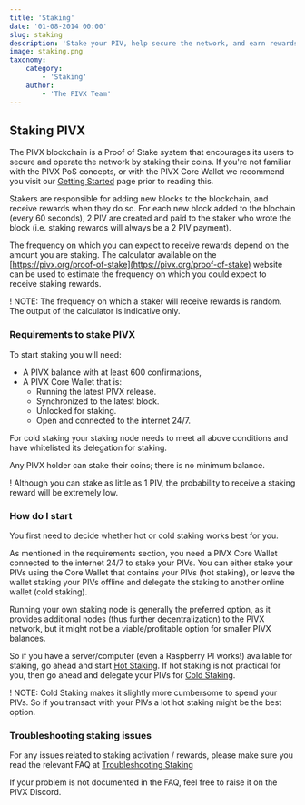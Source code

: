 ```yaml
---
title: 'Staking'
date: '01-08-2014 00:00'
slug: staking
description: 'Stake your PIV, help secure the network, and earn rewards'
image: staking.png
taxonomy:
    category:
        - 'Staking'
    author:
        - 'The PIVX Team'
---
```


## Staking PIVX

The PIVX blockchain is a Proof of Stake system that encourages its users to secure and operate the network by staking their coins. If you're not familiar with the PIVX PoS concepts, or with the PIVX Core Wallet we recommend you visit our [Getting Started](/getting-started) page prior to reading this. 

Stakers are responsible for adding new blocks to the blockchain, and receive rewards when they do so.
For each new block added to the blochain (every 60 seconds), 2 PIV are created and paid to the staker who wrote the block (i.e. staking rewards will always be a 2 PIV payment).

The frequency on which you can expect to receive rewards depend on the amount you are staking. The calculator available on the [https://pivx.org/proof-of-stake](https://pivx.org/proof-of-stake) website can be used to estimate the frequency on which you could expect to receive staking rewards.

! NOTE: The frequency on which a staker will receive rewards is random. The output of the calculator is indicative only. 

### Requirements to stake PIVX

To start staking you will need:
* A PIVX balance with at least 600 confirmations,
* A PIVX Core Wallet that is:
  * Running the latest PIVX release.
  * Synchronized to the latest block.
  * Unlocked for staking.
  * Open and connected to the internet 24/7.

For cold staking your staking node needs to meet all above conditions and have whitelisted its delegation for staking.

Any PIVX holder can stake their coins; there is no minimum balance.

! Although you can stake as little as 1 PIV, the probability to receive a staking reward will be extremely low.

### How do I start
You first need to decide whether hot or cold staking works best for you.

As mentioned in the requirements section, you need a PIVX Core Wallet connected to the internet 24/7 to stake your PIVs.
You can either stake your PIVs using the Core Wallet that contains your PIVs (hot staking), or leave the wallet staking your PIVs offline and delegate the staking to another online wallet (cold staking).

Running your own staking node is generally the preferred option, as it provides additional nodes (thus further decentralization) to the PIVX network, but it might not be a viable/profitable option for smaller PIVX balances.

So if you have a server/computer (even a Raspberry PI works!) available for staking, go ahead and start [Hot Staking](/staking/staking-core-wallet).
If hot staking is not practical for you, then go ahead and delegate your PIVs for [Cold Staking](/staking/cold-staking).

! NOTE: Cold Staking makes it slightly more cumbersome to spend your PIVs. So if you transact with your PIVs a lot hot staking might be the best option.

### Troubleshooting staking issues
For any issues related to staking activation / rewards, please make sure you read the relevant FAQ at [Troubleshooting Staking](/staking/staking-faq)

If your problem is not documented in the FAQ, feel free to raise it on the PIVX Discord.
